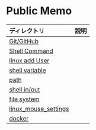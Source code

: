 # Public Memo
|ディレクトリ|説明|
|:--|:--|
|[Git/GitHub](./git-github)||
|[Shell Command](./shell_command)||
|[linux add User](./add_user)||
|[shell variable](./shell_variable)||
|[path](./path)||
|[shell in/out](./shell_in-out)||
|[file system](./filesystem)||
|[linux_mouse_settings](./linux_mouse_settings)||
|[docker](./docker)||